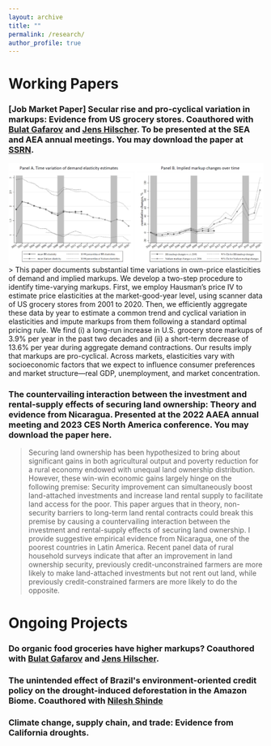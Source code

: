 ```yaml
---
layout: archive
title: ""
permalink: /research/
author_profile: true
---
```


# Working Papers

### [Job Market Paper] Secular rise and pro-cyclical variation in markups: Evidence from US grocery stores. Coauthored with [Bulat Gafarov](https://are.ucdavis.edu/people/faculty/bulat-gafarov/) and [Jens Hilscher](https://are.ucdavis.edu/people/faculty/jens-hilscher/). To be presented at the SEA and AEA annual meetings. You may download the paper at [SSRN](https://papers.ssrn.com/sol3/papers.cfm?abstract_id=4551482).
<img src='/images/research/JMP-webfigure.PNG' width='800'>
> This paper documents substantial time variations in own-price elasticities of demand and implied markups. We develop a two-step procedure to identify time-varying markups. First, we employ Hausman’s price IV to estimate price elasticities at the market-good-year level, using scanner data of US grocery stores from 2001 to 2020. Then, we efficiently aggregate these data by year to estimate a common trend and cyclical variation in elasticities and impute markups from them following a standard optimal pricing rule. We find (i) a long-run increase in U.S. grocery store markups of 3.9% per year in the past two decades and (ii) a short-term decrease of 13.6% per year during aggregate demand contractions. Our results imply that markups are pro-cyclical. Across markets, elasticities vary with socioeconomic factors that we expect to influence consumer preferences and market structure—real GDP, unemployment, and market concentration.

### The countervailing interaction between the investment and rental-supply effects of securing land ownership: Theory and evidence from Nicaragua. Presented at the 2022 AAEA annual meeting and 2023 CES North America conference. You may download the paper here.
> Securing land ownership has been hypothesized to bring about significant gains in both agricultural output and poverty reduction for a rural economy endowed with unequal land ownership distribution. However, these win-win economic gains largely hinge on the following premise: Security improvement can simultaneously boost land-attached investments and increase land rental supply to facilitate land access for the poor. This paper argues that in theory, non-security barriers to long-term land rental contracts could break this premise by causing a countervailing interaction
between the investment and rental-supply effects of securing land ownership. I provide suggestive empirical evidence from Nicaragua, one of the poorest countries in Latin America. Recent panel data of rural household surveys indicate that after an improvement in land ownership security, previously credit-unconstrained farmers are more likely to make land-attached investments but not rent out land, while previously credit-constrained farmers are more likely to do the opposite.  

# Ongoing Projects

### Do organic food groceries have higher markups? Coauthored with [Bulat Gafarov](https://are.ucdavis.edu/people/faculty/bulat-gafarov/) and [Jens Hilscher](https://are.ucdavis.edu/people/faculty/jens-hilscher/).

### The unintended effect of Brazil's environment-oriented credit policy on the drought-induced deforestation in the Amazon Biome. Coauthored with [Nilesh Shinde](https://sites.google.com/view/nshinde/home)   

### Climate change, supply chain, and trade: Evidence from California droughts.


